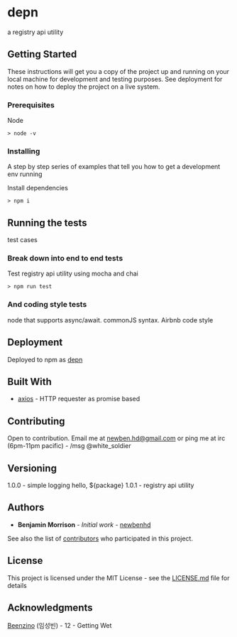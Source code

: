 # depn

a registry api utility

## Getting Started

These instructions will get you a copy of the project up and running on your local machine for development and testing purposes. See deployment for notes on how to deploy the project on a live system.

### Prerequisites

Node

```
> node -v
```

### Installing

A step by step series of examples that tell you how to get a development env running

Install dependencies

```
> npm i
```


## Running the tests

test cases

### Break down into end to end tests

Test registry api utility using mocha and chai

```
> npm run test
```

### And coding style tests

node that supports async/await. commonJS syntax. Airbnb code style


## Deployment

Deployed to npm as [depn]('https://www.npmjs.com/package/depn')

## Built With

* [axios](https://github.com/axios/axios) - HTTP requester as promise based

## Contributing

Open to contribution. Email me at newben.hd@gmail.com or ping me at irc (6pm-11pm pacific) - /msg @white_soldier

## Versioning

1.0.0 - simple logging hello, ${package}
1.0.1 - registry api utility

## Authors

* **Benjamin Morrison** - *Initial work* - [newbenhd](https://github.com/newbenhd)

See also the list of [contributors](https://github.com/newbenhd/npm-depn/graphs/contributors) who participated in this project.

## License

This project is licensed under the MIT License - see the [LICENSE.md](LICENSE.md) file for details

## Acknowledgments

[Beenzino](https://www.instagram.com/realisshoman/?hl=en) (임성빈) - 12 - Getting Wet
